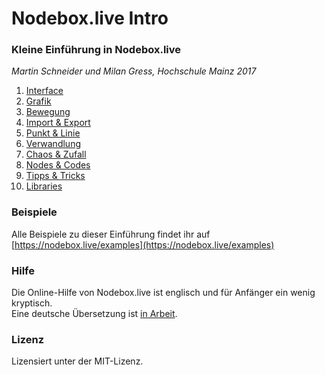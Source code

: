 # Nodebox.live Intro

### Kleine Einführung in Nodebox.live

*Martin Schneider und Milan Gress, Hochschule Mainz 2017*

1. [Interface](01-interface.md) 
2. [Grafik](02-grafik.md)
3. [Bewegung](03-bewegung.md)
4. [Import & Export](04-import-export.md)
5. [Punkt & Linie](05-punkt-und-linie.md)
6. [Verwandlung](06-verwandlung.md)
7. [Chaos & Zufall](07-chaos-zufall.md)
8. [Nodes & Codes](08-nodes-codes.md)
9. [Tipps & Tricks](09-tipps-tricks.md)
10. [Libraries](10-libraries.md)


### Beispiele

Alle Beispiele zu dieser Einführung findet ihr auf [https://nodebox.live/examples](https://nodebox.live/examples)

### Hilfe

Die Online-Hilfe von Nodebox.live ist englisch und für Anfänger ein wenig kryptisch.  
Eine deutsche Übersetzung ist [in Arbeit](https://github.com/bitcraftlab/nodebox-live-localization).

### Lizenz 
Lizensiert unter der MIT-Lizenz.

